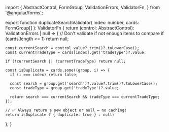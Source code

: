 import {
  AbstractControl,
  FormGroup,
  ValidationErrors,
  ValidatorFn,
} from '@angular/forms';

export function duplicateSearchValidator(
  index: number,
  cards: FormGroup[]
): ValidatorFn {
  return (control: AbstractControl): ValidationErrors | null => {
    // Don't validate if not enough items to compare
    if (cards.length <= 1) return null;

    const currentSearch = control.value?.trim()?.toLowerCase();
    const currentTradeType = cards[index].get('tradeType')?.value;

    if (!currentSearch || !currentTradeType) return null;

    const isDuplicate = cards.some((group, i) => {
      if (i === index) return false;

      const search = group.get('search')?.value?.trim()?.toLowerCase();
      const tradeType = group.get('tradeType')?.value;

      return search === currentSearch && tradeType === currentTradeType;
    });

    // ✅ Always return a new object or null — no caching!
    return isDuplicate ? { duplicate: true } : null;
  };
}